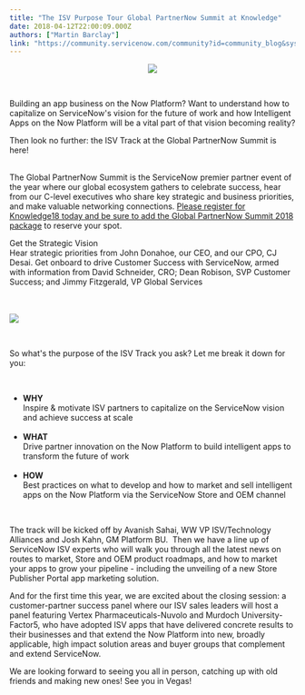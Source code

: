 ```yaml
---
title: "The ISV Purpose Tour Global PartnerNow Summit at Knowledge"
date: 2018-04-12T22:00:09.000Z
authors: ["Martin Barclay"]
link: "https://community.servicenow.com/community?id=community_blog&sys_id=c34b776fdbd91b4058dcf4621f961904"
---
```

<p style="text-align: center;"><img style="max-width: 100%; max-height: 480px;" src="49745c7bdb555b4058dcf4621f96193b.iix" /></p>
<p> </p>
<p>Building an app business on the Now Platform? Want to understand how to capitalize on ServiceNow&#39;s vision for the future of work and how Intelligent Apps on the Now Platform will be a vital part of that vision becoming reality?</p>
<p>Then look no further: the ISV Track at the Global PartnerNow Summit is here! </p>
<p><br />The Global PartnerNow Summit is the ServiceNow premier partner event of the year where our global ecosystem gathers to celebrate success, hear from our C-level executives who share key strategic and business priorities, and make valuable networking connections. <a href="https://www.servicenowevents.com/servicenowknowledge18/register" rel="nofollow">Please register for Knowledge18 today and be sure to add the Global PartnerNow Summit 2018 package</a> to reserve your spot.</p>
<p>Get the Strategic Vision<br />Hear strategic priorities from John Donahoe, our CEO, and our CPO, CJ Desai. Get onboard to drive Customer Success with ServiceNow, armed with information from David Schneider, CRO; Dean Robison, SVP Customer Success; and Jimmy Fitzgerald, VP Global Services<br /><br /><br /></p>
<p><img style="max-width: 100%; max-height: 480px;" src="021e80f7dbd15b4058dcf4621f96190c.iix" /></p>
<p> </p>
<p>So what&#39;s the purpose of the ISV Track you ask? Let me break it down for you:</p>
<p>  </p>
<ul><li><strong>WHY</strong><br />Inspire &amp; motivate ISV partners to capitalize on the ServiceNow vision and achieve success at scale<br /><br /></li><li><strong>WHAT</strong> <br />Drive partner innovation on the Now Platform to build intelligent apps to transform the future of work<br /><br /></li><li><strong>HOW</strong> <br />Best practices on what to develop and how to market and sell intelligent apps on the Now Platform via the ServiceNow Store and OEM channel</li></ul>
<p> </p>
<p>The track will be kicked off by Avanish Sahai, WW VP ISV/Technology Alliances and Josh Kahn, GM Platform BU.  Then we have a line up of ServiceNow ISV experts who will walk you through all the latest news on routes to market, Store and OEM product roadmaps, and how to market your apps to grow your pipeline - including the unveiling of a new Store Publisher Portal app marketing solution.</p>
<p>And for the first time this year, we are excited about the closing session: a customer-partner success panel where our ISV sales leaders will host a panel featuring Vertex Pharmaceuticals-Nuvolo and Murdoch University-Factor5, who have adopted ISV apps that have delivered concrete results to their businesses and that extend the Now Platform into new, broadly applicable, high impact solution areas and buyer groups that complement and extend ServiceNow.</p>
<p>We are looking forward to seeing you all in person, catching up with old friends and making new ones! See you in Vegas!</p>